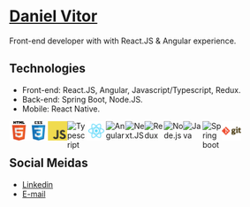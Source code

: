  # <a href="https://www.linkedin.com/in/daniel-vitor-7b0b731a5/">Daniel Vitor</a>
 
Front-end developer with with React.JS & Angular experience.

## Technologies
- Front-end: React.JS, Angular, Javascript/Typescript, Redux.
- Back-end: Spring Boot, Node.JS.
- Mobile: React Native.

<img align="left" alt="HTML5" width="35px" src="https://raw.githubusercontent.com/github/explore/80688e429a7d4ef2fca1e82350fe8e3517d3494d/topics/html/html.png" />
<img align="left" alt="CSS3" width="35px" src="https://raw.githubusercontent.com/github/explore/80688e429a7d4ef2fca1e82350fe8e3517d3494d/topics/css/css.png" />
<img align="left" alt="JavaScript" width="35px" src="https://raw.githubusercontent.com/github/explore/80688e429a7d4ef2fca1e82350fe8e3517d3494d/topics/javascript/javascript.png" />
<img align="left" alt="Typescript" width="35px" src="https://user-images.githubusercontent.com/54604875/116709527-23315400-a9a7-11eb-96e5-7e63e9dfee8b.png" />
<img align="left" alt="React" width="35px" src="https://raw.githubusercontent.com/github/explore/80688e429a7d4ef2fca1e82350fe8e3517d3494d/topics/react/react.png" />
<img align="left" alt="Angular" width="35px" src="https://user-images.githubusercontent.com/54604875/168187490-fe818d37-a8ed-48e6-80e8-e598eead982e.png" />
<img align="left" alt="Next.JS" width="35px" src="https://user-images.githubusercontent.com/54604875/168187863-9488adcc-a523-44fb-b7c2-fe669363a555.png" />
<img align="left" alt="Redux" width="35px" src="https://user-images.githubusercontent.com/54604875/91354700-7f622980-e7c3-11ea-91d1-abfa7d67652d.png" />
<img align="left" alt="Node.js" width="35px" src="https://user-images.githubusercontent.com/54604875/168187987-a6c57301-da3e-4723-a88a-5991dc36ab3a.png"/>
<img align="left" alt="Java" width="35px" src="https://user-images.githubusercontent.com/54604875/168187923-fae6c57a-cba0-454d-a8e4-0e93bd154e52.png" />
<img align="left" alt="Spring boot" width="35px" src="https://user-images.githubusercontent.com/54604875/168186979-b9b20c8a-087c-4e5e-8982-418c121fe297.png" />
<img align="left" alt="Git" width="35px" src="https://raw.githubusercontent.com/github/explore/80688e429a7d4ef2fca1e82350fe8e3517d3494d/topics/git/git.png" />


<br />
<br />

##  Social Meidas
- <a href="https://www.linkedin.com/in/daniel-vitor-7b0b731a5/">Linkedin</a>
- <a href="https://mail.google.com/mail/?view=cm&source=mailto&to=danielv759153@gmail.com">E-mail</a>
</div>

